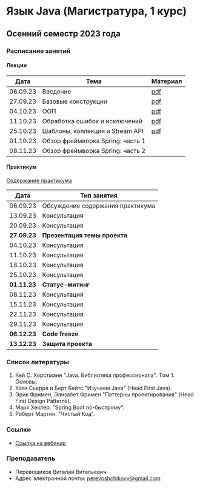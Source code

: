 # Язык Java (Магистратура, 1 курс)

## Осенний семестр 2023 года

### Расписание занятий

#### Лекции

| Дата     | Тема                                  | Материал                                     |
| -------- | ------------------------------------- | -------------------------------------------- |
| 06.09.23 | Введение                              | [pdf](lectures/lecture1/slides/lecture1.pdf) |
| 27.09.23 | Базовые конструкции                   | [pdf](lectures/lecture2/slides/lecture2.pdf) |
| 04.10.23 | ООП                                   | [pdf](lectures/lecture3/slides/lecture3.pdf) |
| 11.10.23 | Обработка ошибок и исключений         | [pdf](lectures/lecture4/slides/lecture4.pdf) |
| 25.10.23 | Шаблоны, коллекции и Stream API       | [pdf](lectures/lecture5/slides/lecture5.pdf) |
| 01.10.23 | Обзор фреймворка Spring: часть 1      |                                              |
| 08.11.23 | Обзор фреймворка Spring: часть 2      |                                              |

#### Практикум

[Содержание практикума](practice/practice.pdf)

| Дата         | Тип занятия                                   |
|--------------|-----------------------------------------------|
| 06.09.23     | Обсуждение содержания практикума              |
| 13.09.23     | Консультация                                  |
| 20.09.23     | Консультация                                  |
| **27.09.23** | **Презентация темы проекта**                  |
| 04.10.23     | Консультация                                  |
| 11.10.23     | Консультация                                  |
| 18.10.23     | Консультация                                  |
| 25.10.23     | Консультация                                  |
| **01.11.23** | **Статус-митинг**                             |
| 08.11.23     | Консультация                                  |
| 15.11.23     | Консультация                                  |
| 22.11.23     | Консультация                                  |
| 29.11.23     | Консультация                                  |
| **06.12.23** | **Code freeze**                               |
| **13.12.23** | **Защита проекта**                            |

### Список литературы

1. Кей С. Хорстманн "Java. Библиотека профессионала". Tом 1. Основы.
2. Кэти Сьерра и Берт Бейтс "Изучаем Java" (Head First Java).
3. Эрик Фримен, Элизабет Фримен "Паттерны проектирования" (Head First Design Patterns).
4. Марк Хеклер. "Spring Boot по-быстрому".
5. Роберт Мартин. "Чистый Код".

### Ссылки

- [Ссылка на вебинар](https://events.webinar.ru/66889681/1422594137)

### Преподаватель

- Перевощиков Виталий Витальевич
- Адрес электронной почты: <perevoshchikovv@gmail.com>

